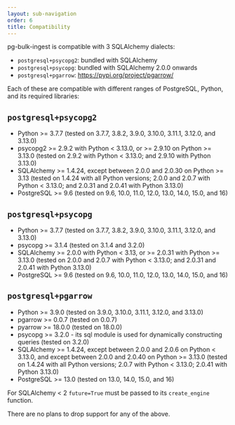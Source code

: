 ```yaml
---
layout: sub-navigation
order: 6
title: Compatibility
---
```


pg-bulk-ingest is compatible with 3 SQLAlchemy dialects:

- `postgresql+psycopg2`: bundled with SQLAlchemy
- `postgresql+psycopg`: bundled with SQLAlchemy 2.0.0 onwards
- `postgresql+pgarrow`: https://pypi.org/project/pgarrow/

Each of these are compatible with different ranges of PostgreSQL, Python, and its required libraries:

## `postgresql+psycopg2`

- Python >= 3.7.7 (tested on 3.7.7, 3.8.2, 3.9.0, 3.10.0, 3.11.1, 3.12.0, and 3.13.0)
- psycopg2 >= 2.9.2 with Python < 3.13.0, or >= 2.9.10 on Python >= 3.13.0 (tested on 2.9.2 with Python < 3.13.0; and 2.9.10 with Python 3.13.0)
- SQLAlchemy >= 1.4.24, except between 2.0.0 and 2.0.30 on Python >= 3.13 (tested on 1.4.24 with all Python versions; 2.0.0 and 2.0.7 with Python < 3.13.0; and 2.0.31 and 2.0.41 with Python 3.13.0)
- PostgreSQL >= 9.6 (tested on 9.6, 10.0, 11.0, 12.0, 13.0, 14.0, 15.0, and 16)

## `postgresql+psycopg`

- Python >= 3.7.7 (tested on 3.7.7, 3.8.2, 3.9.0, 3.10.0, 3.11.1, 3.12.0, and 3.13.0)
- psycopg >= 3.1.4 (tested on 3.1.4 and 3.2.0)
- SQLAlchemy >= 2.0.0 with Python < 3.13, or >= 2.0.31 with Python >= 3.13.0 (tested on 2.0.0 and 2.0.7 with Python < 3.13.0; and 2.0.31 and 2.0.41 with Python 3.13.0)
- PostgreSQL >= 9.6 (tested on 9.6, 10.0, 11.0, 12.0, 13.0, 14.0, 15.0, and 16)

## `postgresql+pgarrow`

- Python >= 3.9.0 (tested on 3.9.0, 3.10.0, 3.11.1, 3.12.0, and 3.13.0)
- pgarrow >= 0.0.7 (tested on 0.0.7)
- pyarrow >= 18.0.0 (tested on 18.0.0)
- psycopg >= 3.2.0 - its sql module is used for dynamically constructing queries (tested on 3.2.0)
- SQLAlchemy >= 1.4.24, except between 2.0.0 and 2.0.6 on Python < 3.13.0, and except between 2.0.0 and 2.0.40 on Python >= 3.13.0 (tested on 1.4.24 with all Python versions; 2.0.7 with Python < 3.13.0; 2.0.41 with Python 3.13.0)
- PostgreSQL >= 13.0 (tested on 13.0, 14.0, 15.0, and 16)

For SQLAlchemy < 2 `future=True` must be passed to its `create_engine` function.

There are no plans to drop support for any of the above.

